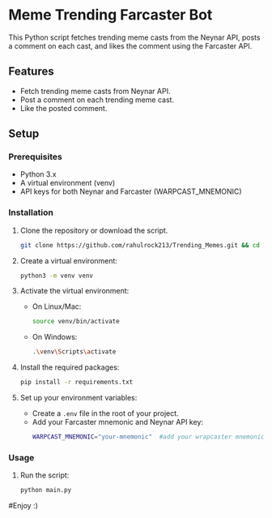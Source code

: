 
# Meme Trending Farcaster Bot

This Python script fetches trending meme casts from the Neynar API, posts a comment on each cast, and likes the comment using the Farcaster API.

## Features

- Fetch trending meme casts from Neynar API.
- Post a comment on each trending meme cast.
- Like the posted comment.

## Setup

### Prerequisites

- Python 3.x
- A virtual environment (venv)
- API keys for both Neynar and Farcaster (WARPCAST_MNEMONIC)

### Installation

1. Clone the repository or download the script.
      ```bash
   git clone https://github.com/rahulrock213/Trending_Memes.git && cd Trending_Memes
   ```

2. Create a virtual environment:
   ```bash
   python3 -m venv venv
   ```

3. Activate the virtual environment:
   - On Linux/Mac:
     ```bash
     source venv/bin/activate
     ```
   - On Windows:
     ```bash
     .\venv\Scripts\activate
     ```

5. Install the required packages:
   ```bash
   pip install -r requirements.txt
   ```

6. Set up your environment variables:
   - Create a `.env` file in the root of your project.
   - Add your Farcaster mnemonic and Neynar API key:
     ```bash
     WARPCAST_MNEMONIC="your-mnemonic"  #add your wrapcaster mnemonic
     ```

### Usage

1. Run the script:
   ```bash
   python main.py
   ```

#Enjoy :)

